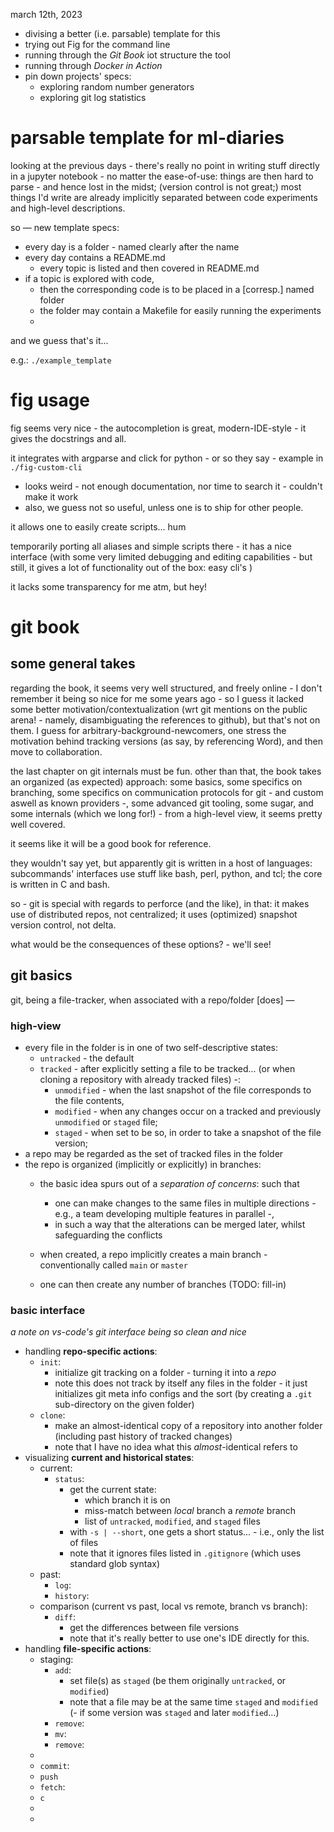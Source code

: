 march 12th, 2023

* divising a better (i.e. parsable) template for this
* trying out Fig for the command line
* running through the _Git Book_ iot structure the tool
* running through _Docker in Action_
* pin down projects' specs:
  * exploring random number generators
  * exploring git log statistics

# parsable template for ml-diaries

looking at the previous days - there's really no point in writing stuff directly in a jupyter notebook - no matter the ease-of-use: things are then hard to parse - and hence lost in the midst; (version control is not great;) most things I'd write are already implicitly separated between code experiments and high-level descriptions.

so — new template specs:

* every day is a folder - named clearly after the name
* every day contains a README.md
  * every topic is listed and then covered in README.md
* if a topic is explored with code,
  * then the corresponding code is to be placed in a [corresp.] named folder
  * the folder may contain a Makefile for easily running the experiments
  *

and we guess that's it...

e.g.: `./example_template`

# fig usage

fig seems very nice - the autocompletion is great, modern-IDE-style - it gives the docstrings and all.

it integrates with argparse and click for python - or so they say - example in `./fig-custom-cli`

* looks weird - not enough documentation, nor time to search it - couldn't make it work
* also, we guess not so useful, unless one is to ship for other people.

it allows one to easily create scripts... hum

temporarily porting all aliases and simple scripts there - it has a nice interface (with some very limited debugging and editing capabilities - but still, it gives a lot of functionality out of the box: easy cli's )

it lacks some transparency for me atm, but hey!

# git book

## some general takes

regarding the book, it seems very well structured, and freely online - I don't remember it being so nice for me some years ago - so I guess it lacked some better motivation/contextualization (wrt git mentions on the public arena! - namely, disambiguating the references to github), but that's not on them. I guess for arbitrary-background-newcomers, one stress the motivation behind tracking versions (as say, by referencing Word), and then move to collaboration.

the last chapter on git internals must be fun. other than that, the book takes an organized (as expected) approach: some basics, some specifics on branching, some specifics on communication protocols for git - and custom aswell as known providers -, some advanced git tooling, some sugar, and some internals (which we long for!) - from a high-level view, it seems pretty well covered.

it seems like it will be a good book for reference.

they wouldn't say yet, but apparently git is written in a host of languages: subcommands' interfaces use stuff like bash, perl, python, and tcl; the core is written in C and bash.

so - git is special with regards to perforce (and the like), in that: it makes use of distributed repos, not centralized; it uses (optimized) snapshot version control, not delta.

what would be the consequences of these options? - we'll see!

## git basics

git, being a file-tracker, when associated with a repo/folder [does] —

### high-view

* every file in the folder is in one of two self-descriptive states:
  * `untracked` - the default
  * `tracked` - after explicitly setting a file to be tracked... (or when cloning a repository with already tracked files) -:
    * `unmodified` - when the last snapshot of the file corresponds to the file contents,
    * `modified` - when any changes occur on a tracked and previously `unmodified` or `staged` file;
    * `staged` - when set to be so, in order to take a snapshot of the file version;
* a repo may be regarded as the set of tracked files in the folder
* the repo is organized (implicitly or explicitly) in branches:
  * the basic idea spurs out of a _separation of concerns_: such that

    * one can make changes to the same files in multiple directions - e.g., a team developing multiple features in parallel -,
    * in such a way that the alterations can be merged later, whilst safeguarding the conflicts
  * when created, a repo implicitly creates a main branch - conventionally called `main` or `master`
  * one can then create any number of branches (TODO: fill-in)

### basic interface

*a note on vs-code's git interface being so clean and nice*

* handling **repo-specific actions**:
  * `init`:
    * initialize git tracking on a folder - turning it into a _repo_
    * note this does not track by itself any files in the folder - it just initializes git meta info configs and the sort (by creating a `.git` sub-directory on the given folder)
  * `clone`:
    * make an almost-identical copy of a repository into another folder (including past history of tracked changes)
    * note that I have no idea what this _almost_-identical refers to
* visualizing **current and historical states**:
  * current:
    * `status`:
      * get the current state:
        * which branch it is on
        * miss-match between *local* branch a _remote_ branch
        * list of `untracked`, `modified`, and `staged` files
      * with `-s | --short`, one gets a short status... - i.e., only the list of files
      * note that it ignores files listed in `.gitignore` (which uses standard glob syntax)
  * past:
    * `log`:
    * `history`:
  * comparison (current vs past, local vs remote, branch vs branch):
    * `diff`:
      * get the differences between file versions
      * note that it's really better to use one's IDE directly for this.
* handling **file-specific actions**:
  * staging:
    * `add`:
      * set file(s) as `staged` (be them originally `untracked`, or `modified`)
      * note that a file may be at the same time `staged` and `modified` (- if some version was `staged` and later `modified`...)
    * `remove`:
    * `mv`:
    * `remove`:
  *
  * `commit`:
  * `push`
  * `fetch`:
  * `c`
  *
  *
